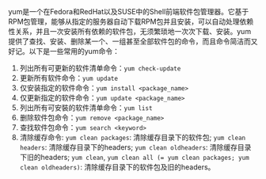 yum是一个在Fedora和RedHat以及SUSE中的Shell前端软件包管理器。它基于RPM包管理，能够从指定的服务器自动下载RPM包并且安装，可以自动处理依赖性关系，并且一次安装所有依赖的软件包，无须繁琐地一次次下载、安装。yum提供了查找、安装、删除某一个、一组甚至全部软件包的命令，而且命令简洁而又好记。以下是一些常用的yum命令：

1. 列出所有可更新的软件清单命令：`yum check-update`
2. 更新所有软件命令：`yum update`
3. 仅安装指定的软件命令：`yum install <package_name>`
4. 仅更新指定的软件命令：`yum update <package_name>`
5. 列出所有可安裝的软件清单命令：`yum list`
6. 删除软件包命令：`yum remove <package_name>`
7. 查找软件包命令：`yum search <keyword>`
8. 清除缓存命令: `yum clean packages`: 清除缓存目录下的软件包; `yum clean headers`: 清除缓存目录下的headers; `yum clean oldheaders`: 清除缓存目录下旧的headers; `yum clean`, `yum clean all (= yum clean packages; yum clean oldheaders)`: 清除缓存目录下的软件包及旧的headers。
